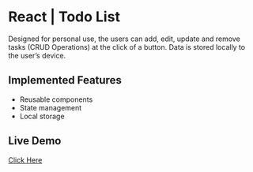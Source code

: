 # React | Todo List

Designed for personal use, the users can add, edit, update and remove tasks (CRUD Operations) at the click of a button.
Data is stored locally to the user’s device.

## Implemented Features

- Reusable components
- State management
- Local storage

## Live Demo

[Click Here](https://react-todo-list-pi-dusky.vercel.app/)
